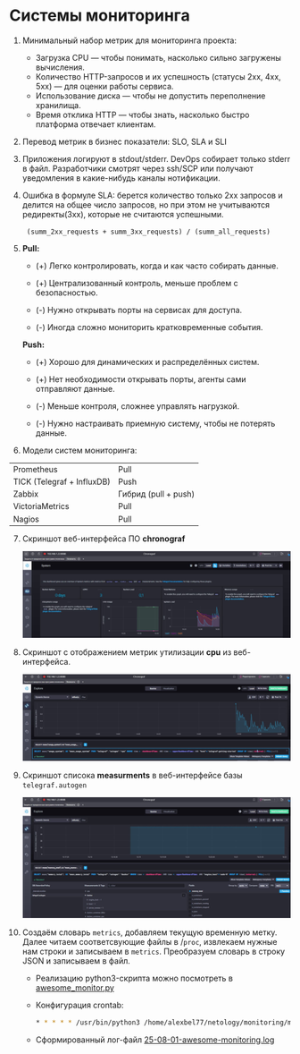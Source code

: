 # Системы мониторинга

1. Минимальный набор метрик для мониторинга проекта:

    * Загрузка CPU — чтобы понимать, насколько сильно загружены вычисления.
    * Количество HTTP-запросов и их успешность (статусы 2xx, 4xx, 5xx) — для оценки работы сервиса.
    * Использование диска — чтобы не допустить переполнение хранилища.
    * Время отклика HTTP — чтобы знать, насколько быстро платформа отвечает клиентам.

2. Перевод метрик в бизнес показатели: SLO, SLA и SLI

3. Приложения логируют в stdout/stderr. DevOps собирает только stderr в файл. Разработчики смотрят через ssh/SCP или получают уведомления в какие-нибудь каналы нотификации.

4. Ошибка в формуле SLA: берется количество только 2xx запросов и делится на общее число запросов, но при этом не учитываются редиректы(3xx), которые не считаются успешными.

        (summ_2xx_requests + summ_3xx_requests) / (summ_all_requests)



5. **Pull:**

    - (+) Легко контролировать, когда и как часто собирать данные.

    - (+) Централизованный контроль, меньше проблем с безопасностью.

    - (-) Нужно открывать порты на сервисах для доступа.

    - (-) Иногда сложно мониторить кратковременные события.

     **Push:**

    - (+) Хорошо для динамических и распределённых систем.

    - (+) Нет необходимости открывать порты, агенты сами отправляют данные.

    - (-) Меньше контроля, сложнее управлять нагрузкой.

    - (-) Нужно настраивать приемную систему, чтобы не потерять данные.



6. Модели систем мониторинга:

<center>

|                            |                      |
| -------------------------- | -------------------- |
| Prometheus                 | Pull                 |
| TICK (Telegraf + InfluxDB) | Push                 |
| Zabbix                     | Гибрид (pull + push) |
| VictoriaMetrics            | Pull                 |
| Nagios                     | Pull                 |

</center>

7. Cкриншот веб-интерфейса ПО **chronograf**

    <center>
    <img src="img/chronograph-t7.JPG">
    </center>

8. Cкриншот с отображением метрик утилизации **cpu** из веб-интерфейса.

    <center>
    <img src="img/explore-t8.JPG">
    </center>

9. Cкриншот списока **measurments** в веб-интерфейсе базы `telegraf.autogen`

    <center>
    <img src="img/docker-t9.JPG">
    </center>

10. Создаём словарь `metrics`, добавляем текущую временную метку. Далее читаем соответсвующие файлы в /`proc`, извлекаем нужные нам строки и записываем в  `metrics`. Преобразуем словарь в строку JSON и записываем в файл.

    - Реализацию python3-скрипта можно посмотреть в [awesome_monitor.py](https://github.com/alex-bel31/monitoring/blob/main/monitor-02-systems/awesome_monitor.py)

    - Конфигурация сrontab:

        ```bash
        * * * * * /usr/bin/python3 /home/alexbel77/netology/monitoring/monitor-02-systems/awesome_monitor.py
        ```

    - Сформированный лог-файл [25-08-01-awesome-monitoring.log](https://github.com/alex-bel31/monitoring/blob/main/monitor-02-systems/25-08-01-awesome-monitoring.log)
